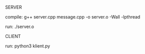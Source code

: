 SERVER

compile: g++ server.cpp message.cpp -o server.o -Wall -lpthread

run: ./server.o

CLIENT

run: python3 klient.py
